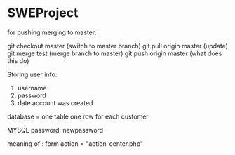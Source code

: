 # SWEProject

for pushing merging to master:

git checkout master (switch to master branch)
git pull origin master (update)
git merge test (merge branch to master)
git push origin master (what does this do)

Storing user info:
1. username
2. password
3. date account was created

database = one table
one row for each customer

MYSQL password: newpassword


meaning of : form action = "action-center.php"